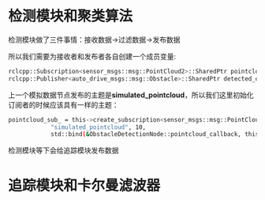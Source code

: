 # 检测模块和聚类算法

检测模块做了三件事情：接收数据->过滤数据->发布数据

所以我们需要为接收者和发布者各自创建一个成员变量:

```bash
rclcpp::Subscription<sensor_msgs::msg::PointCloud2>::SharedPtr pointcloud_sub_;
rclcpp::Publisher<auto_drive_msgs::msg::Obstacle>::SharedPtr detected_obstacle_pub_;
```

上一个模拟数据节点发布的主题是**simulated_pointcloud**，所以我们这里初始化订阅者的时候应该具有一样的主题：

```bash
pointcloud_sub_ = this->create_subscription<sensor_msgs::msg::PointCloud2>(
            "simulated_pointcloud", 10, 
            std::bind(&ObstacleDetectionNode::pointcloud_callback, this, std::placeholders::_1));
```

检测模块等下会给追踪模块发布数据

# 追踪模块和卡尔曼滤波器

